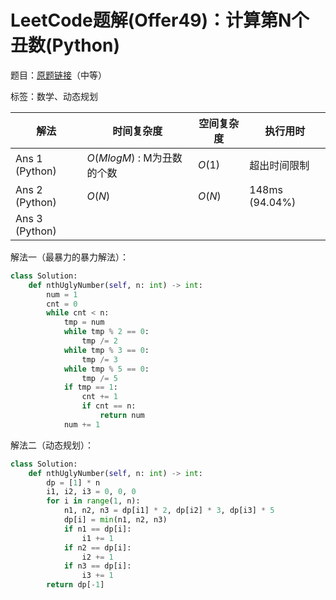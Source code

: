 # LeetCode题解(Offer49)：计算第N个丑数(Python)

题目：[原题链接](https://leetcode-cn.com/problems/chou-shu-lcof/)（中等）

标签：数学、动态规划

| 解法           | 时间复杂度                 | 空间复杂度 | 执行用时       |
| -------------- | -------------------------- | ---------- | -------------- |
| Ans 1 (Python) | $O(MlogM)$ : M为丑数的个数 | $O(1)$     | 超出时间限制   |
| Ans 2 (Python) | $O(N)$                     | $O(N)$     | 148ms (94.04%) |
| Ans 3 (Python) |                            |            |                |

解法一（最暴力的暴力解法）：

```python
class Solution:
    def nthUglyNumber(self, n: int) -> int:
        num = 1
        cnt = 0
        while cnt < n:
            tmp = num
            while tmp % 2 == 0:
                tmp /= 2
            while tmp % 3 == 0:
                tmp /= 3
            while tmp % 5 == 0:
                tmp /= 5
            if tmp == 1:
                cnt += 1
                if cnt == n:
                    return num
            num += 1
```

解法二（动态规划）：

```python
class Solution:
    def nthUglyNumber(self, n: int) -> int:
        dp = [1] * n
        i1, i2, i3 = 0, 0, 0
        for i in range(1, n):
            n1, n2, n3 = dp[i1] * 2, dp[i2] * 3, dp[i3] * 5
            dp[i] = min(n1, n2, n3)
            if n1 == dp[i]:
                i1 += 1
            if n2 == dp[i]:
                i2 += 1
            if n3 == dp[i]:
                i3 += 1
        return dp[-1]
```